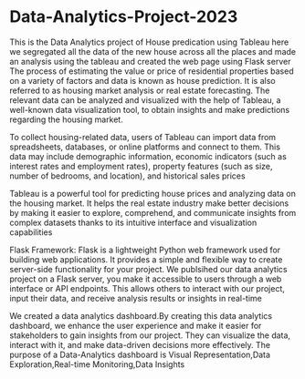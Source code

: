 # Data-Analytics-Project-2023
This is the Data Analytics project of House predication using Tableau here we segregated all the data of the new house across all the places and made an analysis using the tableau and created the web page using Flask server
The process of estimating the value or price of residential properties based on a variety of factors and data is known as house prediction. It is also referred to as housing market analysis or real estate forecasting. The relevant data can be analyzed and visualized with the help of Tableau, a well-known data visualization tool, to obtain insights and make predictions regarding the housing market.

To collect housing-related data, users of Tableau can import data from spreadsheets, databases, or online platforms and connect to them. This data may include demographic information, economic indicators (such as interest rates and employment rates), property features (such as size, number of bedrooms, and location), and historical sales prices

Tableau is a powerful tool for predicting house prices and analyzing data on the housing market. It helps the real estate industry make better decisions by making it easier to explore, comprehend, and communicate insights from complex datasets thanks to its intuitive interface and visualization capabilities

Flask Framework: Flask is a lightweight Python web framework used for building web applications. It provides a simple and flexible way to create server-side functionality for your project.
We publsihed our data analytics project on a Flask server, you make it accessible to users through a web interface or API endpoints. This allows others to interact with our project, input their data, and receive analysis results or insights in real-time

We created a data analytics dashboard.By creating this data analytics dashboard, we enhance the user experience and make it easier for stakeholders to gain insights from our project. They can visualize the data, interact with it, and make data-driven decisions more effectively.
The purpose of a Data-Analytics dashboard is Visual Representation,Data Exploration,Real-time Monitoring,Data Insights
